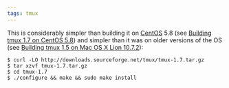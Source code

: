 ```yaml
---
tags: tmux
---
```


This is considerably simpler than building it on [CentOS](/wiki/CentOS) 5.8 (see [Building tmux 1.7 on CentOS 5.8](/wiki/Building_tmux_1.7_on_CentOS_5.8)) and simpler than it was on older versions of the OS (see [Building tmux 1.5 on Mac OS X Lion 10.7.2](/wiki/Building_tmux_1.5_on_Mac_OS_X_Lion_10.7.2)):

```shell
$ curl -LO http://downloads.sourceforge.net/tmux/tmux-1.7.tar.gz
$ tar xzvf tmux-1.7.tar.gz
$ cd tmux-1.7
$ ./configure && make && sudo make install
```
